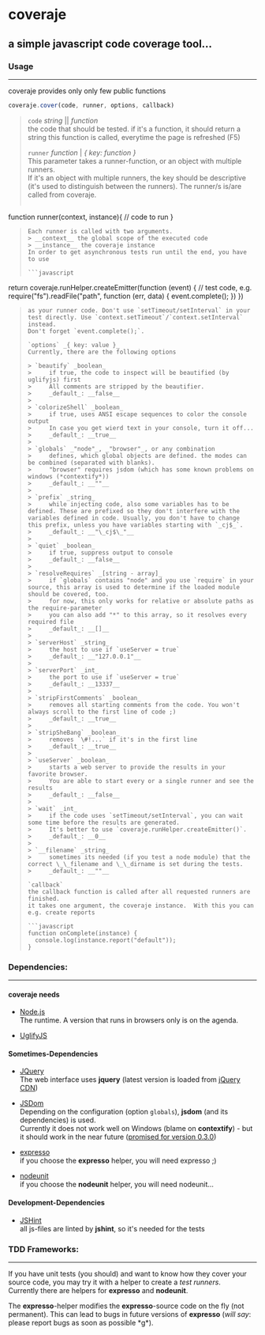 #  coveraje
## a simple javascript code coverage tool...

### Usage 

---------------
coveraje provides only only few public functions

```javascript
coveraje.cover(code, runner, options, callback)
```
> 
> `code` _string_ || _function_  
>     the code that should be tested.
>     if it's a function, it should return a string
>     this function is called, everytime the page is refreshed (F5)
> 
> `runner` _function_ | _{ key: function }_  
>     This parameter takes a runner-function, or an object with multiple runners.  
>     If it's an object with multiple runners, the key should be descriptive (it's used to distinguish between the runners). The runner/s is/are called from coveraje.
>     
>   ```javascript
function runner(context, instance){
    // code to run
}
>   ```
>   Each runner is called with two arguments.
> > __context__ the global scope of the executed code  
> > __instance__ the coveraje instance  
>   In order to get asynchronous tests run until the end, you have to use
>   
>   ```javascript
return coveraje.runHelper.createEmitter(function (event) {
    // test code, e.g.
    require("fs").readFile("path", function (err, data) {
        event.complete();
    })
})
>   ```
>   as your runner code. Don't use `setTimeout/setInterval` in your test directly. Use `context.setTimeout`/`context.setInterval` instead.  
>   Don't forget `event.complete();`.
>   
> `options` _{ key: value }_  
> Currently, there are the following options  
> 
> > `beautify` _boolean_  
> >     if true, the code to inspect will be beautified (by uglifyjs) first  
> >     All comments are stripped by the beautifier.  
> >     _default_: __false__  
> > 
> > `colorizeShell` _boolean_  
> >     if true, uses ANSI escape sequences to color the console output  
> >     In case you get wierd text in your console, turn it off...  
> >     _default_: __true__  
> > 
> > `globals` _"node"_, _"browser"_, or any combination  
> >     defines, which global objects are defined. the modes can be combined (separated with blanks).  
> >     "browser" requires jsdom (which has some known problems on windows (*contextify*))  
> >     _default_: __""__  
> > 
> > `prefix` _string_  
> >     while injecting code, also some variables has to be defined. These are prefixed so they don't interfere with the variables defined in code. Usually, you don't have to change this prefix, unless you have variables starting with `_cj$_`.  
> >     _default_: __"\_cj$\_"__  
> > 
> > `quiet` _boolean_  
> >     if true, suppress output to console  
> >     _default_: __false__  
> > 
> > `resolveRequires` _[string - array]_  
> >     if `globals` contains "node" and you use `require` in your source, this array is used to determine if the loaded module should be covered, too.  
> >     for now, this only works for relative or absolute paths as the require-parameter  
> >     you can also add "*" to this array, so it resolves every required file  
> >     _default_: __[]__  
> > 
> > `serverHost` _string_  
> >     the host to use if `useServer = true`  
> >     _default_: __"127.0.0.1"__  
> > 
> > `serverPort` _int_  
> >     the port to use if `useServer = true`  
> >     _default_: __13337__  
> > 
> > `stripFirstComments` _boolean_  
> >     removes all starting comments from the code. You won't always scroll to the first line of code ;)  
> >     _default_: __true__  
> > 
> > `stripSheBang` _boolean_  
> >     removes `\#!...` if it's in the first line  
> >     _default_: __true__  
> > 
> > `useServer` _boolean_  
> >     starts a web server to provide the results in your favorite browser.  
> >     You are able to start every or a single runner and see the results  
> >     _default_: __false__  
> > 
> > `wait` _int_  
> >     if the code uses `setTimeout/setInterval`, you can wait some time before the results are generated.  
> >     It's better to use `coveraje.runHelper.createEmitter()`.  
> >     _default_: __0__  
> > 
> > `__filename` _string_  
> >     sometimes its needed (if you test a node module) that the correct \_\_filename and \_\_dirname is set during the tests.  
> >     _default_: __""__  
>
> `callback`  
> the callback function is called after all requested runners are finished.  
> it takes one argument, the coveraje instance.  With this you can e.g. create reports  
>
> ```javascript
> function onComplete(instance) {
>     console.log(instance.report("default"));
> }
> ```

###  Dependencies:

---------------
#### coveraje needs

* [Node.js](http://nodejs.org/)  
  The runtime. A version that runs in browsers only is on the agenda.  

* [UglifyJS](https://github.com/mishoo/UglifyJS)  

#### Sometimes-Dependencies

* [JQuery](http://jquery.com/)  
  The web interface uses __jquery__ (latest version is loaded from [jQuery CDN](http://code.jquery.com/))  

* [JSDom](https://github.com/tmpvar/jsdom)  
  Depending on the configuration (option `globals`), __jsdom__ (and its dependencies) is used.  
  Currently it does not work well on Windows (blame on __contextify__) - but it should work in the near future ([promised for version 0.3.0](http://groups.google.com/group/jsdom/browse_thread/thread/b3102ac36f281891))  

* [expresso](http://visionmedia.github.com/expresso/)  
  if you choose the __expresso__ helper, you will need expresso ;)  
  
* [nodeunit](https://github.com/caolan/nodeunit)  
  if you choose the __nodeunit__ helper, you will need nodeunit...  

#### Development-Dependencies

* [JSHint](http://jshint.com/)  
  all js-files are linted by __jshint__, so it's needed for the tests  

###  TDD Frameworks:

---------------
If you have unit tests (you should) and want to know how they cover your source code, you may try it with a helper to create a _test runners_.  
Currently there are helpers for __expresso__ and __nodeunit__.  

The __expresso__-helper modifies the __expresso__-source code on the fly (not permanent). This can lead to bugs in future versions of __expresso__ (_will say_: please report bugs as soon as possible \*g\*).  
